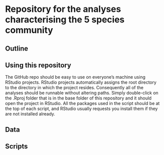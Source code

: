 # Repository for the analyses characterising the 5 species community

## Outline

## Using this repository

The GitHub repo should be easy to use on everyone’s machine using RStudio projects. RStudio projects automatically assigns the root directory to the directory in which the project resides. Consequently all of the analyses should be runnable without altering paths. Simply double-click on the .Rproj folder that is in the base folder of this repository and it should open the project in RStudio. All the packages used in the script should be at the top of each script, and RStudio usually requests you install them if they are not installed already.

## Data

## Scripts

